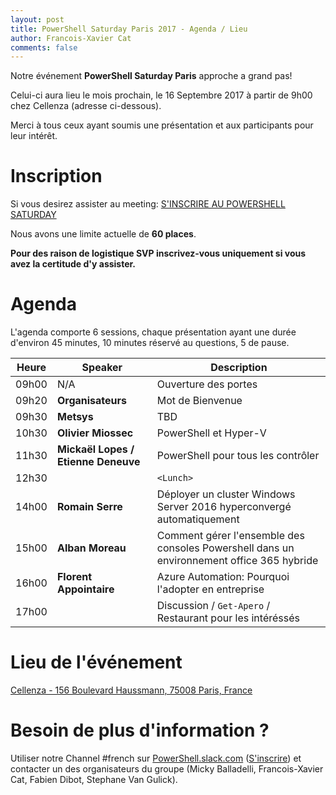 ```yaml
---
layout: post
title: PowerShell Saturday Paris 2017 - Agenda / Lieu
author: Francois-Xavier Cat
comments: false
---
```


Notre événement **PowerShell Saturday Paris** approche a grand pas!

Celui-ci aura lieu le mois prochain, le 16 Septembre 2017 à partir de 9h00 chez Cellenza (adresse ci-dessous).

Merci à tous ceux ayant soumis une présentation et aux participants pour leur intérêt.

# Inscription

Si vous desirez assister au meeting: [S'INSCRIRE AU POWERSHELL SATURDAY](https://www.meetup.com/fr-FR/FrenchPSUG/events/239169341/)

Nous avons une limite actuelle de __60 places__.

**Pour des raison de logistique SVP inscrivez-vous uniquement si vous avez la certitude d'y assister.**


# Agenda

L'agenda comporte 6 sessions, chaque présentation ayant une durée d'environ 45 minutes, 10 minutes réservé au questions, 5 de pause.

Heure | Speaker | Description
--- | --- | ---
09h00 | N/A | Ouverture des portes
09h20 | **Organisateurs** | Mot de Bienvenue
09h30 | **Metsys** | TBD
10h30 | **Olivier Miossec** | PowerShell et Hyper-V
11h30 | **Mickaël Lopes / Etienne Deneuve** | PowerShell pour tous les contrôler
12h30 |  | `<Lunch>`
14h00 | **Romain Serre** | Déployer un cluster Windows Server 2016 hyperconvergé automatiquement
15h00 | **Alban Moreau** | Comment gérer l'ensemble des consoles Powershell dans un environnement office 365 hybride
16h00 | **Florent Appointaire** | Azure Automation: Pourquoi l'adopter en entreprise
17h00 |  | Discussion / `Get-Apero` / Restaurant pour les intéréssés

# Lieu de l'événement

[Cellenza - 156 Boulevard Haussmann, 75008 Paris, France](https://www.google.fr/maps/place/156+Boulevard+Haussmann,+75008+Paris/@48.8755622,2.3088236,17z/data=!3m1!4b1!4m5!3m4!1s0x47e66fc7c0eb09d3:0x9b3b3b5b3007b596!8m2!3d48.8755587!4d2.3110176)


# Besoin de plus d'information ?

Utiliser notre Channel #french sur <a href="https://powershell.slack.com/Slack">PowerShell.slack.com</a>  (<a href="http://slack.poshcode.org/">S'inscrire</a>) et contacter un des organisateurs du groupe (Micky Balladelli, Francois-Xavier Cat, Fabien Dibot, Stephane Van Gulick).